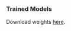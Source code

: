 ### Trained Models

Download weights [here](https://github.com/ankandrew/nanodet-face-detection/releases/download/v1.0/nd-efficientnet_lite0_224x224.ckpt).
